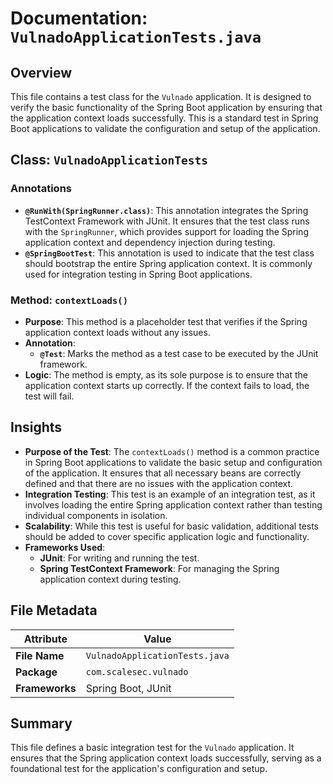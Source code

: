# Documentation: `VulnadoApplicationTests.java`

## Overview
This file contains a test class for the `Vulnado` application. It is designed to verify the basic functionality of the Spring Boot application by ensuring that the application context loads successfully. This is a standard test in Spring Boot applications to validate the configuration and setup of the application.

## Class: `VulnadoApplicationTests`

### Annotations
- **`@RunWith(SpringRunner.class)`**: This annotation integrates the Spring TestContext Framework with JUnit. It ensures that the test class runs with the `SpringRunner`, which provides support for loading the Spring application context and dependency injection during testing.
- **`@SpringBootTest`**: This annotation is used to indicate that the test class should bootstrap the entire Spring application context. It is commonly used for integration testing in Spring Boot applications.

### Method: `contextLoads()`
- **Purpose**: This method is a placeholder test that verifies if the Spring application context loads without any issues.
- **Annotation**: 
  - **`@Test`**: Marks the method as a test case to be executed by the JUnit framework.
- **Logic**: The method is empty, as its sole purpose is to ensure that the application context starts up correctly. If the context fails to load, the test will fail.

## Insights
- **Purpose of the Test**: The `contextLoads()` method is a common practice in Spring Boot applications to validate the basic setup and configuration of the application. It ensures that all necessary beans are correctly defined and that there are no issues with the application context.
- **Integration Testing**: This test is an example of an integration test, as it involves loading the entire Spring application context rather than testing individual components in isolation.
- **Scalability**: While this test is useful for basic validation, additional tests should be added to cover specific application logic and functionality.
- **Frameworks Used**:
  - **JUnit**: For writing and running the test.
  - **Spring TestContext Framework**: For managing the Spring application context during testing.

## File Metadata
| **Attribute**   | **Value**                     |
|------------------|-------------------------------|
| **File Name**    | `VulnadoApplicationTests.java` |
| **Package**      | `com.scalesec.vulnado`        |
| **Frameworks**   | Spring Boot, JUnit            |

## Summary
This file defines a basic integration test for the `Vulnado` application. It ensures that the Spring application context loads successfully, serving as a foundational test for the application's configuration and setup.
